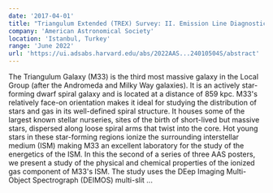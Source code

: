 ```yaml
---
date: '2017-04-01'
title: "Triangulum Extended (TREX) Survey: II. Emission Line Diagnostics and Rare Emission Lines Associated with M33's Ionized Gas Disk"
company: 'American Astronomical Society'
location: 'Istanbul, Turkey'
range: 'June 2022'
url: 'https://ui.adsabs.harvard.edu/abs/2022AAS...24010504S/abstract'
---
```


The Triangulum Galaxy (M33) is the third most massive galaxy in the Local Group (after the Andromeda and Milky Way galaxies). It is an actively star-forming dwarf spiral galaxy and is located at a distance of 859 kpc. M33's relatively face-on orientation makes it ideal for studying the distribution of stars and gas in its well-defined spiral structure. It houses some of the largest known stellar nurseries, sites of the birth of short-lived but massive stars, dispersed along loose spiral arms that twist into the core. Hot young stars in these star-forming regions ionize the surrounding interstellar medium (ISM) making M33 an excellent laboratory for the study of the energetics of the ISM. In this the second of a series of three AAS posters, we present a study of the physical and chemical properties of the ionized gas component of M33's ISM. The study uses the DEep Imaging Multi-Object Spectrograph (DEIMOS) multi-slit ...
